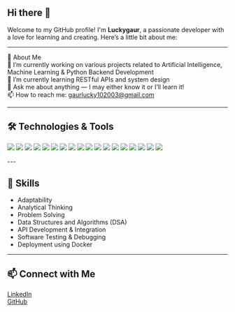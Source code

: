 ## Hi there 👋

Welcome to my GitHub profile! I'm **Luckygaur**, a passionate developer with a love for learning and creating. Here’s a little bit about me:

---

🚀 About Me  
🔭 I’m currently working on various projects related to Artificial Intelligence, Machine Learning & Python Backend Development  
🌱 I’m currently learning RESTful APIs and system design  
💬 Ask me about anything — I may either know it or I’ll learn it!  
📫 How to reach me: gaurlucky102003@gmail.com

---

## 🛠️ Technologies & Tools

<p align="left">
  <!-- Programming -->
  <img src="https://img.shields.io/badge/Python-3776AB?style=for-the-badge&logo=python&logoColor=white" />
  <img src="https://img.shields.io/badge/C++-00599C?style=for-the-badge&logo=c%2B%2B&logoColor=white" />
  <img src="https://img.shields.io/badge/JavaScript-F7DF1E?style=for-the-badge&logo=javascript&logoColor=black" />
  <img src="https://img.shields.io/badge/Embedded C-073763?style=for-the-badge&logo=c&logoColor=white" />

  <!-- Data Science & ML -->
  <img src="https://img.shields.io/badge/Numpy-013243?style=for-the-badge&logo=numpy&logoColor=white" />
  <img src="https://img.shields.io/badge/Pandas-150458?style=for-the-badge&logo=pandas&logoColor=white" />
  <img src="https://img.shields.io/badge/Scikit--Learn-F7931E?style=for-the-badge&logo=scikit-learn&logoColor=white" />
  <img src="https://img.shields.io/badge/TensorFlow-FF6F00?style=for-the-badge&logo=tensorflow&logoColor=white" />
  <img src="https://img.shields.io/badge/PyTorch-EE4C2C?style=for-the-badge&logo=pytorch&logoColor=white" />
  <img src="https://img.shields.io/badge/OpenCV-5C3EE8?style=for-the-badge&logo=opencv&logoColor=white" />
  <img src="https://img.shields.io/badge/NLP-2C9AB7?style=for-the-badge&logo=google&logoColor=white" />

  <!-- Web & Databases -->
  <img src="https://img.shields.io/badge/FastAPI-009688?style=for-the-badge&logo=fastapi&logoColor=white" />
  <img src="https://img.shields.io/badge/SQL-003B57?style=for-the-badge&logo=mysql&logoColor=white" />

  <!-- Tools -->
  <img src="https://img.shields.io/badge/Linux-FCC624?style=for-the-badge&logo=linux&logoColor=black" />
  <img src="https://img.shields.io/badge/Git-F05032?style=for-the-badge&logo=git&logoColor=white" />
  <img src="https://img.shields.io/badge/GitHub-181717?style=for-the-badge&logo=github&logoColor=white" />
  <img src="https://img.shields.io/badge/Docker-2496ED?style=for-the-badge&logo=docker&logoColor=white" />
  <img src="https://img.shields.io/badge/VS Code-007ACC?style=for-the-badge&logo=visual-studio-code&logoColor=white" />
</p>
---

## 🧠 Skills  
- Adaptability  
- Analytical Thinking  
- Problem Solving  
- Data Structures and Algorithms (DSA)  
- API Development & Integration  
- Software Testing & Debugging  
- Deployment using Docker  

---

## 📫 Connect with Me  
[LinkedIn](https://www.linkedin.com/in/lakshman-599b9b290)  
[GitHub](https://github.com/Luckygaur)
